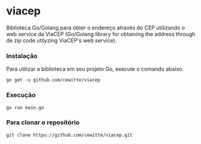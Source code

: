 # viacep
Biblioteca Go/Golang para obter o endereço através do CEP utilizando o web service da ViaCEP (Go/Golang library for obtaining the address through de zip code utilyzing ViaCEP's web service).

### Instalação

Para utilizar a biblioteca em seu projeto Go, execute o comando abaixo.
```
go get -u github.com/cewitte/viacep
```

### Execução

```
go run main.go
```

### Para clonar o repositório

```
git clone https://github.com/cewitte/viacep.git
```


